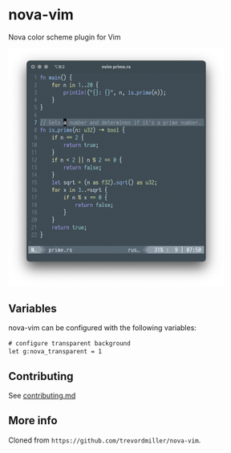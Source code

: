 # nova-vim

Nova color scheme plugin for Vim

<img src="https://raw.githubusercontent.com/chmllr/nova-vim/master/assets/screenshot.png" width="430" />

## Variables

nova-vim can be configured with the following variables:

```vimrc
# configure transparent background
let g:nova_transparent = 1
```

## Contributing

See [contributing.md](contributing.md)

## More info

Cloned from `https://github.com/trevordmiller/nova-vim`.
